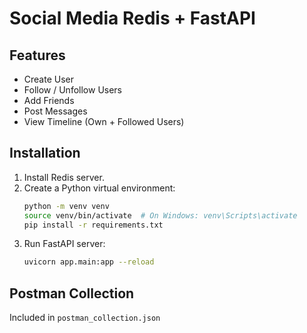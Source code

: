 # Social Media Redis + FastAPI

## Features
- Create User
- Follow / Unfollow Users
- Add Friends
- Post Messages
- View Timeline (Own + Followed Users)

## Installation
1. Install Redis server.
2. Create a Python virtual environment:
    ```bash
    python -m venv venv
    source venv/bin/activate  # On Windows: venv\Scripts\activate
    pip install -r requirements.txt
    ```
3. Run FastAPI server:
    ```bash
    uvicorn app.main:app --reload
    ```

## Postman Collection
Included in `postman_collection.json`
